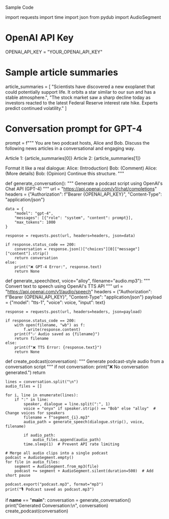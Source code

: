 Sample Code


import requests
import time
import json
from pydub import AudioSegment

# OpenAI API Key
OPENAI_API_KEY = "YOUR_OPENAI_API_KEY"

# Sample article summaries
article_summaries = [
    "Scientists have discovered a new exoplanet that could potentially support life. It orbits a star similar to our sun and has a stable atmosphere.",
    "The stock market saw a sharp decline today as investors reacted to the latest Federal Reserve interest rate hike. Experts predict continued volatility."
]

# Conversation prompt for GPT-4
prompt = f"""
You are two podcast hosts, Alice and Bob.
Discuss the following news articles in a conversational and engaging way.

Article 1: {article_summaries[0]}
Article 2: {article_summaries[1]}

Format it like a real dialogue:
Alice: (Introduction)
Bob: (Comment)
Alice: (More details)
Bob: (Opinion)
Continue this structure.
"""

def generate_conversation():
    """ Generate a podcast script using OpenAI's Chat API (GPT-4) """
    url = "https://api.openai.com/v1/chat/completions"
    headers = {"Authorization": f"Bearer {OPENAI_API_KEY}", "Content-Type": "application/json"}
    
    data = {
        "model": "gpt-4",
        "messages": [{"role": "system", "content": prompt}],
        "max_tokens": 1000
    }
    
    response = requests.post(url, headers=headers, json=data)
    
    if response.status_code == 200:
        conversation = response.json()["choices"][0]["message"]["content"].strip()
        return conversation
    else:
        print("❌ GPT-4 Error:", response.text)
        return None

def generate_speech(text, voice="alloy", filename="audio.mp3"):
    """ Convert text to speech using OpenAI's TTS API """
    url = "https://api.openai.com/v1/audio/speech"
    headers = {"Authorization": f"Bearer {OPENAI_API_KEY}", "Content-Type": "application/json"}
    payload = {"model": "tts-1", "voice": voice, "input": text}

    response = requests.post(url, headers=headers, json=payload)

    if response.status_code == 200:
        with open(filename, "wb") as f:
            f.write(response.content)
        print(f"✅ Audio saved as {filename}")
        return filename
    else:
        print(f"❌ TTS Error: {response.text}")
        return None

def create_podcast(conversation):
    """ Generate podcast-style audio from a conversation script """
    if not conversation:
        print("❌ No conversation generated.")
        return
    
    lines = conversation.split("\n")
    audio_files = []
    
    for i, line in enumerate(lines):
        if ":" in line:
            speaker, dialogue = line.split(":", 1)
            voice = "onyx" if speaker.strip() == "Bob" else "alloy"  # Change voices for speakers
            filename = f"segment_{i}.mp3"
            audio_path = generate_speech(dialogue.strip(), voice, filename)
            
            if audio_path:
                audio_files.append(audio_path)
            time.sleep(1)  # Prevent API rate limiting
    
    # Merge all audio clips into a single podcast
    podcast = AudioSegment.empty()
    for file in audio_files:
        segment = AudioSegment.from_mp3(file)
        podcast += segment + AudioSegment.silent(duration=500)  # Add short pause
    
    podcast.export("podcast.mp3", format="mp3")
    print("🎙️ Podcast saved as podcast.mp3")

if __name__ == "__main__":
    conversation = generate_conversation()
    print("Generated Conversation:\n", conversation)
    create_podcast(conversation)
